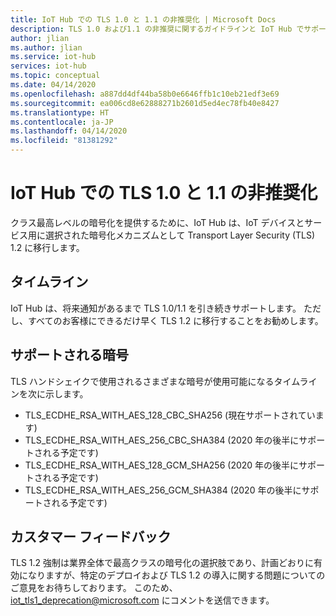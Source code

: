 ```yaml
---
title: IoT Hub での TLS 1.0 と 1.1 の非推奨化 | Microsoft Docs
description: TLS 1.0 および1.1 の非推奨に関するガイドラインと IoT Hub でサポートされている暗号。
author: jlian
ms.author: jlian
ms.service: iot-hub
services: iot-hub
ms.topic: conceptual
ms.date: 04/14/2020
ms.openlocfilehash: a887dd4df44ba58b0e6646ffb1c10eb21edf3e69
ms.sourcegitcommit: ea006cd8e62888271b2601d5ed4ec78fb40e8427
ms.translationtype: HT
ms.contentlocale: ja-JP
ms.lasthandoff: 04/14/2020
ms.locfileid: "81381292"
---
```

# <a name="deprecation-of-tls-10-and-11-in-iot-hub"></a>IoT Hub での TLS 1.0 と 1.1 の非推奨化

クラス最高レベルの暗号化を提供するために、IoT Hub は、IoT デバイスとサービス用に選択された暗号化メカニズムとして Transport Layer Security (TLS) 1.2 に移行します。 

## <a name="timeline"></a>タイムライン

IoT Hub は、将来通知があるまで TLS 1.0/1.1 を引き続きサポートします。 ただし、すべてのお客様にできるだけ早く TLS 1.2 に移行することをお勧めします。

## <a name="supported-ciphers"></a>サポートされる暗号

TLS ハンドシェイクで使用されるさまざまな暗号が使用可能になるタイムラインを次に示します。

* TLS_ECDHE_RSA_WITH_AES_128_CBC_SHA256 (現在サポートされています)
* TLS_ECDHE_RSA_WITH_AES_256_CBC_SHA384 (2020 年の後半にサポートされる予定です)
* TLS_ECDHE_RSA_WITH_AES_128_GCM_SHA256 (2020 年の後半にサポートされる予定です)
* TLS_ECDHE_RSA_WITH_AES_256_GCM_SHA384 (2020 年の後半にサポートされる予定です)

## <a name="customer-feedback"></a>カスタマー フィードバック

TLS 1.2 強制は業界全体で最高クラスの暗号化の選択肢であり、計画どおりに有効になりますが、特定のデプロイおよび TLS 1.2 の導入に関する問題についてのご意見をお待ちしております。 このため、[iot_tls1_deprecation@microsoft.com](mailto:iot_tls1_deprecation@microsoft.com) にコメントを送信できます。

